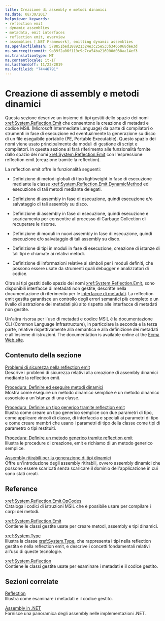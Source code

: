 ```yaml
---
title: Creazione di assembly e metodi dinamici
ms.date: 08/30/2017
helpviewer_keywords:
- reflection emit
- dynamic assemblies
- metadata, emit interfaces
- reflection emit, overview
- assemblies [.NET Framework], emitting dynamic assemblies
ms.openlocfilehash: 578851bed188921324e3c25e533b3466068dee3d
ms.sourcegitcommit: 9a39f2a06f110c9c7ca54ba216900d038aa14ef3
ms.translationtype: MT
ms.contentlocale: it-IT
ms.lasthandoff: 11/23/2019
ms.locfileid: "74446791"
---
```

# <a name="emitting-dynamic-methods-and-assemblies"></a>Creazione di assembly e metodi dinamici

Questa sezione descrive un insieme di tipi gestiti dello spazio dei nomi <xref:System.Reflection.Emit> che consentono la creazione di metadati e codice MSIL (Microsoft Intermediate Language) da parte di compilatori o strumenti in fase di esecuzione ed eventualmente la generazione su disco di un file eseguibile portabile (PE, Portable Executable). Questo spazio dei nomi viene usato principalmente da moduli di gestione di script e compilatori. In questa sezione si farà riferimento alle funzionalità fornite dallo spazio dei nomi <xref:System.Reflection.Emit> con l'espressione reflection emit (creazione tramite la reflection).  
  
La reflection emit offre le funzionalità seguenti:  
  
- Definizione di metodi globali di tipo lightweight in fase di esecuzione mediante la classe <xref:System.Reflection.Emit.DynamicMethod> ed esecuzione di tali metodi mediante delegati.  
  
- Definizione di assembly in fase di esecuzione, quindi esecuzione e/o salvataggio di tali assembly su disco.  
  
- Definizione di assembly in fase di esecuzione, quindi esecuzione e scaricamento per consentire al processo di Garbage Collection di recuperare le risorse.  
  
- Definizione di moduli in nuovi assembly in fase di esecuzione, quindi esecuzione e/o salvataggio di tali assembly su disco.  
  
- Definizione di tipi in moduli in fase di esecuzione, creazione di istanze di tali tipi e chiamate ai relativi metodi.  
  
- Definizione di informazioni relative ai simboli per i moduli definiti, che possono essere usate da strumenti quali debugger e analizzatori di codice.  
  
Oltre ai tipi gestiti dello spazio dei nomi <xref:System.Reflection.Emit>, sono disponibili interfacce di metadati non gestite, descritte nella documentazione di riferimento per le [interfacce di metadati](../unmanaged-api/metadata/metadata-interfaces.md). La reflection emit gestita garantisce un controllo degli errori semantici più completo e un livello di astrazione dei metadati più alto rispetto alle interfacce di metadati non gestite.  
  
Un'altra risorsa per l'uso di metadati e codice MSIL è la documentazione CLI (Common Language Infrastructure), in particolare la seconda e la terza parte, relative rispettivamente alla semantica e alla definizione dei metadati e all'insieme di istruzioni. The documentation is available online at the [Ecma Web site](https://www.ecma-international.org/publications/standards/Ecma-335.htm).  
  
## <a name="in-this-section"></a>Contenuto della sezione
  
[Problemi di sicurezza nella reflection emit](security-issues-in-reflection-emit.md)  
Descrive i problemi di sicurezza relativi alla creazione di assembly dinamici mediante la reflection emit.  

[Procedura: Definire ed eseguire metodi dinamici](how-to-define-and-execute-dynamic-methods.md)   
Mostra come eseguire un metodo dinamico semplice e un metodo dinamico associato a un'istanza di una classe.

[Procedura: Definire un tipo generico tramite reflection emit](how-to-define-a-generic-type-with-reflection-emit.md)   
Illustra come creare un tipo generico semplice con due parametri di tipo, come applicare vincoli di classe, di interfaccia e speciali ai parametri di tipo e come creare membri che usano i parametri di tipo della classe come tipi di parametro o tipi restituiti.

[Procedura: Definire un metodo generico tramite reflection emit](how-to-define-a-generic-method-with-reflection-emit.md)   
Illustra le procedure di creazione, emit e richiamo di un metodo generico semplice.

[Assembly ritirabili per la generazione di tipi dinamici](collectible-assemblies.md)   
Offre un'introduzione degli assembly ritirabili, ovvero assembly dinamici che possono essere scaricati senza scaricare il dominio dell'applicazione in cui sono stati creati.
  
## <a name="reference"></a>Reference  

<xref:System.Reflection.Emit.OpCodes>  
Cataloga i codici di istruzioni MSIL che è possibile usare per compilare i corpi dei metodi.  
  
<xref:System.Reflection.Emit>  
Contiene le classi gestite usate per creare metodi, assembly e tipi dinamici.  
  
<xref:System.Type>  
Illustra la classe <xref:System.Type>, che rappresenta i tipi nella reflection gestita e nella reflection emit, e descrive i concetti fondamentali relativi all'uso di queste tecnologie.  
  
<xref:System.Reflection>  
Contiene le classi gestite usate per esaminare i metadati e il codice gestito.  
  
## <a name="related-sections"></a>Sezioni correlate  

[Reflection](reflection.md)  
Illustra come esaminare i metadati e il codice gestito.  
  
[Assembly in .NET](../../standard/assembly/index.md)  
Fornisce una panoramica degli assembly nelle implementazioni .NET.
